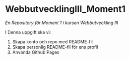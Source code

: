 # WebbutvecklingIII_Moment1
*En Repository för Moment 1 i kursen Webbutveckling III*

I Denna uppgift ska vi:
1. Skapa konto och repo med README-fil
2. Skapa personlig README-fil för ens profil
3. Använda Github Pages

